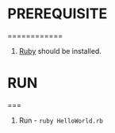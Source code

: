 # PREREQUISITE 
  ============
1. [Ruby](https://www.ruby-lang.org/en/) should be installed.

# RUN
  ===
1. Run - `ruby HelloWorld.rb`
